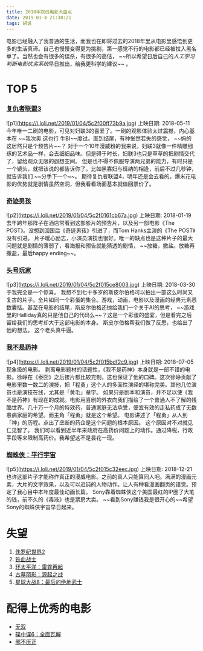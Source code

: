 ```yaml
---
title: 2018年院线电影大盘点
date: 2019-01-4 21:30:21
tags: 胡说
---
```

电影已经融入了我普通的生活，而我也在即将过去的2018年里从电影里感悟到更多的生活真谛。自己也慢慢变得更为挑剔，第一感觉不行的电影都已经被拉入黑名单了。当然也会有很多的误杀，有很多的高估， \~\~所以希望日后自己的*人工学习判断电影优劣系统*早日推出，给我更科学的建议\~\~ 。   
# TOP 5
### [复仇者联盟3][1]
![p1]\(https://i.loli.net/2019/01/04/5c2f00ff73b9a.jpg)
上映日期: 2018-05-11  
今年唯一二刷的电影，可见对妇联3的喜爱了。一刷的观影体验太过震撼，内心基本在 \~\~我次奥 这也行 牛BI\~\~度过。直到结尾，有种怅然若失的感觉， \~\~妈的这居然只是个预告片\~\~？
对于一个10年漫威粉的我来说，妇联3就像一件精雕细琢的艺术品一样，会去细细品味。但是碍于时长，妇联3也只是草草的把剧情交代了，留给观众无限的遐想空间。
但是也不得不佩服导演两兄弟的能力，有时只是一个镜头，就把该说的都告诉你了。比如黑寡妇与班纳的相逢，前后不过几秒钟，就告诉我们 \~\~分手下一个\~\~。
期待复仇者联盟4，明年还是会去看的。爆米花电影的优势就是剧情虽然空洞，但我看看场面基本就值回票价了。
### [奇迹男孩][2]
![p2]\(https://i.loli.net/2019/01/04/5c2f0161cb67a.jpg)
上映日期: 2018-01-19
去年跨年那阵子在酒店常看到这部影片的预告片，以及另一部电影《The POST》。没想到回国后《奇迹男孩》引进了，而Tom Hanks主演的《The POST》没有引进。
片子暖心励志，小演员演技也很好。唯一的缺点也是这种片子的最大问题就是剧情的薄弱了，看海报和预告就能猜透的剧情， \~\~放糖，撒盐。放糖再撒盐，最后happy ending\~\~。
### [头号玩家][3]
![p3]\(https://i.loli.net/2019/01/04/5c2f015ce8003.jpg)
上映日期: 2018-03-30
于我完全是一个惊喜。
我想不到七十多岁的斯皮尔伯格可以拍出一部这么时尚又复古的片子。全片如同一个彩蛋的集合。游戏，动画，电影以及漫画的经典元素悉数囊括。甚至在电影的结尾，斯皮尔伯格还抛给我们一个关于AI的思考， \~\~游戏里的Halliday真的只是他自己的代码么\~\~？这是一个彩蛋的盛宴，但是看完之后留给我们的思考却大于这部电影的本身。 斯皮尔伯格帮我们做了反思，也给出了他的想法。
这个老头真牛逼。
### [我不是药神][4]
![p4]\(https://i.loli.net/2019/01/04/5c2f015bdf2c9.jpg)
上映日期: 2018-07-05
现象级的电影。
剥离电影题材的话题性，《我不是药神》本身就是一部不错的电影。徐峥在《泰囧》之后接片都比较克制，这也保证了他的口碑。这次徐峥贡献了电影里数一数二的演技，把「程勇」这个人的多面性演绎的堪称完美。其他几位演员也是演技在线，尤其是「黄毛」章宇。
如果只是剧本和演员，并不足以使《我不是药神》有现在的成就。电影用喜剧的外衣向我们描绘了一个普通人不了解的残酷世界。几十万一个月的特效药，普通家庭无法承受，便宜有效的走私药成了无数患病家庭的希望。而主角「程勇」就是这个希望。
电影讲述了「程勇」从人到「神」的历程。点出了垄断的药企是这个问题的根本原因。
这个原因对不对就见仁见智了。
我们可以看到近半年来政府在高药价问题上的动作。通过降税，行政手段等来限制高药价。我希望这不是昙花一现。
### [蜘蛛侠：平行宇宙][5]
![p5]\(https://i.loli.net/2019/01/04/5c2f015c32eec.jpg)
上映日期: 2018-12-21
也许这部片子才能称作真正的漫威电影。之前的真人只能算同人吧。满满的漫画元素，大片的文字效果，以及可以迟钝的人物动作。让人有种看漫画翻页的错觉。预定了我心目中本年度最佳动画长篇。
Sony靠着蜘蛛侠这个美国最红的IP圈了大笔的钱，前不久的《毒液》也是票房大卖。 \~\~看到Sony赚钱我是很开心的\~\~希望Sony的蜘蛛侠宇宙早日起来。
# 失望
1. [侏罗纪世界2][6]
2. [铁血战士][7]
3. [环太平洋：雷霆再起][8]
4.  [古墓丽影：源起之战][9]
5. [星球大战8：最后的绝地武士][10]
# 配得上优秀的电影
* [无双][11]
* [碟中谍6：全面瓦解][12]
* [邪不压正][13]





[1]:	https://movie.douban.com/subject/24773958/
[2]:	https://movie.douban.com/subject/26787574/
[3]:	https://movie.douban.com/subject/4920389/
[4]:	https://movie.douban.com/subject/26752088/
[5]:	https://movie.douban.com/subject/26374197/
[6]:	https://movie.douban.com/subject/26416062/
[7]:	https://movie.douban.com/subject/25917789/
[8]:	https://movie.douban.com/subject/20435622/
[9]:	https://movie.douban.com/subject/3445906/
[10]:	https://movie.douban.com/subject/22265634/
[11]:	https://movie.douban.com/subject/26425063/
[12]:	https://movie.douban.com/subject/26336252/
[13]:	https://movie.douban.com/subject/26366496/
